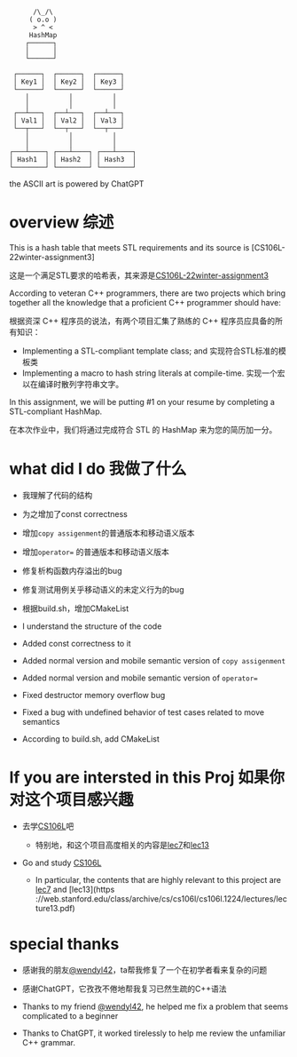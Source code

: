 ```
      /\_/\  
     ( o.o )
      > ^ <
     HashMap
    ┌──────┐
    │      │
    └──────┘

 ┌──────┐  ┌──────┐  ┌──────┐
 │ Key1 │  │ Key2 │  │ Key3 │
 └──────┘  └──────┘  └──────┘
    │          │          │
    │          │          │
 ┌──┴───┐  ┌──┴───┐  ┌──┴───┐
 │ Val1 │  │ Val2 │  │ Val3 │
 └──┬───┘  └──┬───┘  └──┬───┘
    │          │          │
    │          │          │
┌───┴────┐ ┌───┴────┐ ┌───┴────┐
│ Hash1  │ │ Hash2  │ │ Hash3  │
└────────┘ └────────┘ └────────┘

```

the ASCII art is powered by ChatGPT

# overview 综述

This is a hash table that meets STL requirements and its source is [CS106L-22winter-assignment3]

这是一个满足STL要求的哈希表，其来源是[CS106L-22winter-assignment3](https://web.stanford.edu/class/archive/cs/cs106l/cs106l.1224/assignment3.html)

According to veteran C++ programmers, there are two projects which bring together all the knowledge that a proficient C++ programmer should have:

根据资深 C++ 程序员的说法，有两个项目汇集了熟练的 C++ 程序员应具备的所有知识：

- Implementing a STL-compliant template class; and 实现符合STL标准的模板类
- Implementing a macro to hash string literals at compile-time. 实现一个宏以在编译时散列字符串文字。

In this assignment, we will be putting #1 on your resume by completing a STL-compliant HashMap.

在本次作业中，我们将通过完成符合 STL 的 HashMap 来为您的简历加一分。

# what did I do 我做了什么

- 我理解了代码的结构
- 为之增加了const correctness 
- 增加`copy assigenment`的普通版本和移动语义版本
- 增加`operator=` 的普通版本和移动语义版本
- 修复析构函数内存溢出的bug
- 修复测试用例关乎移动语义的未定义行为的bug
- 根据build.sh，增加CMakeList

- I understand the structure of the code
- Added const correctness to it
- Added normal version and mobile semantic version of `copy assigenment`
- Added normal version and mobile semantic version of `operator=`
- Fixed destructor memory overflow bug
- Fixed a bug with undefined behavior of test cases related to move semantics
- According to build.sh, add CMakeList

# If you are intersted in this Proj 如果你对这个项目感兴趣

- 去学[CS106L](https://web.stanford.edu/class/archive/cs/cs106l/cs106l.1224/index.html)吧
    - 特别地，和这个项目高度相关的内容是[lec7](https://web.stanford.edu/class/archive/cs/cs106l/cs106l.1224/lectures/lecture7.pdf)和[lec13](https://web.stanford.edu/class/archive/cs/cs106l/cs106l.1224/lectures/lecture13.pdf)

- Go and study [CS106L](https://web.stanford.edu/class/archive/cs/cs106l/cs106l.1224/index.html)
     - In particular, the contents that are highly relevant to this project are [lec7](https://web.stanford.edu/class/archive/cs/cs106l/cs106l.1224/lectures/lecture7.pdf) and [lec13](https ://web.stanford.edu/class/archive/cs/cs106l/cs106l.1224/lectures/lecture13.pdf)

# special thanks

- 感谢我的朋友[@wendyl42](https://github.com/Wendyl42)，ta帮我修复了一个在初学者看来复杂的问题
- 感谢ChatGPT，它孜孜不倦地帮我复习已然生疏的C++语法

- Thanks to my friend [@wendyl42](https://github.com/Wendyl42), he helped me fix a problem that seems complicated to a beginner
- Thanks to ChatGPT, it worked tirelessly to help me review the unfamiliar C++ grammar.